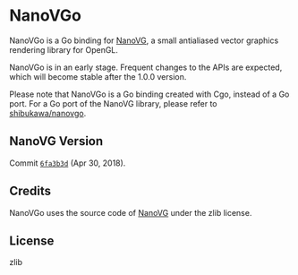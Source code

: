 # NanoVGo

NanoVGo is a Go binding for [NanoVG](https://github.com/memononen/nanovg), a small antialiased vector graphics rendering library for OpenGL.

NanoVGo is in an early stage. Frequent changes to the APIs are expected, which will become stable after the 1.0.0 version.

Please note that NanoVGo is a Go binding created with Cgo, instead of a Go port. For a Go port of the NanoVG library, please refer to [shibukawa/nanovgo](https://github.com/shibukawa/nanovgo).

## NanoVG Version

Commit [`6fa3b3d`](https://github.com/memononen/nanovg/tree/6fa3b3d51981ef696a2deb63fe50e1d9d62ff6a9) (Apr 30, 2018).

## Credits

NanoVGo uses the source code of [NanoVG](https://github.com/memononen/nanovg) under the zlib license.

## License

zlib